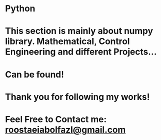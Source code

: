 # Python
# This section is mainly about numpy library. Mathematical, Control Engineering and different Projects...
# Can be found!

# Thank you for following my works!
# Feel Free to Contact me: roostaeiabolfazl@gmail.com
